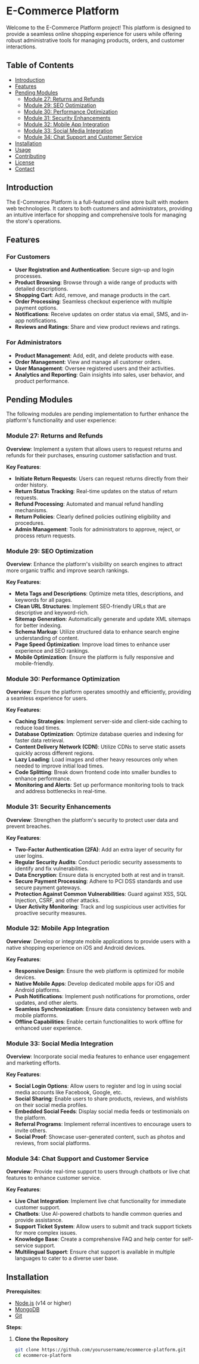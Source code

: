 # E-Commerce Platform

Welcome to the E-Commerce Platform project! This platform is designed to provide a seamless online shopping experience for users while offering robust administrative tools for managing products, orders, and customer interactions.

## Table of Contents

- [Introduction](#introduction)
- [Features](#features)
- [Pending Modules](#pending-modules)
  - [Module 27: Returns and Refunds](#module-27-returns-and-refunds)
  - [Module 29: SEO Optimization](#module-29-seo-optimization)
  - [Module 30: Performance Optimization](#module-30-performance-optimization)
  - [Module 31: Security Enhancements](#module-31-security-enhancements)
  - [Module 32: Mobile App Integration](#module-32-mobile-app-integration)
  - [Module 33: Social Media Integration](#module-33-social-media-integration)
  - [Module 34: Chat Support and Customer Service](#module-34-chat-support-and-customer-service)
- [Installation](#installation)
- [Usage](#usage)
- [Contributing](#contributing)
- [License](#license)
- [Contact](#contact)

## Introduction

The E-Commerce Platform is a full-featured online store built with modern web technologies. It caters to both customers and administrators, providing an intuitive interface for shopping and comprehensive tools for managing the store's operations.

## Features

### For Customers

- **User Registration and Authentication**: Secure sign-up and login processes.
- **Product Browsing**: Browse through a wide range of products with detailed descriptions.
- **Shopping Cart**: Add, remove, and manage products in the cart.
- **Order Processing**: Seamless checkout experience with multiple payment options.
- **Notifications**: Receive updates on order status via email, SMS, and in-app notifications.
- **Reviews and Ratings**: Share and view product reviews and ratings.

### For Administrators

- **Product Management**: Add, edit, and delete products with ease.
- **Order Management**: View and manage all customer orders.
- **User Management**: Oversee registered users and their activities.
- **Analytics and Reporting**: Gain insights into sales, user behavior, and product performance.

## Pending Modules

The following modules are pending implementation to further enhance the platform's functionality and user experience:

### Module 27: Returns and Refunds

**Overview**: Implement a system that allows users to request returns and refunds for their purchases, ensuring customer satisfaction and trust.

**Key Features**:
- **Initiate Return Requests**: Users can request returns directly from their order history.
- **Return Status Tracking**: Real-time updates on the status of return requests.
- **Refund Processing**: Automated and manual refund handling mechanisms.
- **Return Policies**: Clearly defined policies outlining eligibility and procedures.
- **Admin Management**: Tools for administrators to approve, reject, or process return requests.

### Module 29: SEO Optimization

**Overview**: Enhance the platform's visibility on search engines to attract more organic traffic and improve search rankings.

**Key Features**:
- **Meta Tags and Descriptions**: Optimize meta titles, descriptions, and keywords for all pages.
- **Clean URL Structures**: Implement SEO-friendly URLs that are descriptive and keyword-rich.
- **Sitemap Generation**: Automatically generate and update XML sitemaps for better indexing.
- **Schema Markup**: Utilize structured data to enhance search engine understanding of content.
- **Page Speed Optimization**: Improve load times to enhance user experience and SEO rankings.
- **Mobile Optimization**: Ensure the platform is fully responsive and mobile-friendly.

### Module 30: Performance Optimization

**Overview**: Ensure the platform operates smoothly and efficiently, providing a seamless experience for users.

**Key Features**:
- **Caching Strategies**: Implement server-side and client-side caching to reduce load times.
- **Database Optimization**: Optimize database queries and indexing for faster data retrieval.
- **Content Delivery Network (CDN)**: Utilize CDNs to serve static assets quickly across different regions.
- **Lazy Loading**: Load images and other heavy resources only when needed to improve initial load times.
- **Code Splitting**: Break down frontend code into smaller bundles to enhance performance.
- **Monitoring and Alerts**: Set up performance monitoring tools to track and address bottlenecks in real-time.

### Module 31: Security Enhancements

**Overview**: Strengthen the platform's security to protect user data and prevent breaches.

**Key Features**:
- **Two-Factor Authentication (2FA)**: Add an extra layer of security for user logins.
- **Regular Security Audits**: Conduct periodic security assessments to identify and fix vulnerabilities.
- **Data Encryption**: Ensure data is encrypted both at rest and in transit.
- **Secure Payment Processing**: Adhere to PCI DSS standards and use secure payment gateways.
- **Protection Against Common Vulnerabilities**: Guard against XSS, SQL Injection, CSRF, and other attacks.
- **User Activity Monitoring**: Track and log suspicious user activities for proactive security measures.

### Module 32: Mobile App Integration

**Overview**: Develop or integrate mobile applications to provide users with a native shopping experience on iOS and Android devices.

**Key Features**:
- **Responsive Design**: Ensure the web platform is optimized for mobile devices.
- **Native Mobile Apps**: Develop dedicated mobile apps for iOS and Android platforms.
- **Push Notifications**: Implement push notifications for promotions, order updates, and other alerts.
- **Seamless Synchronization**: Ensure data consistency between web and mobile platforms.
- **Offline Capabilities**: Enable certain functionalities to work offline for enhanced user experience.

### Module 33: Social Media Integration

**Overview**: Incorporate social media features to enhance user engagement and marketing efforts.

**Key Features**:
- **Social Login Options**: Allow users to register and log in using social media accounts like Facebook, Google, etc.
- **Social Sharing**: Enable users to share products, reviews, and wishlists on their social media profiles.
- **Embedded Social Feeds**: Display social media feeds or testimonials on the platform.
- **Referral Programs**: Implement referral incentives to encourage users to invite others.
- **Social Proof**: Showcase user-generated content, such as photos and reviews, from social platforms.

### Module 34: Chat Support and Customer Service

**Overview**: Provide real-time support to users through chatbots or live chat features to enhance customer service.

**Key Features**:
- **Live Chat Integration**: Implement live chat functionality for immediate customer support.
- **Chatbots**: Use AI-powered chatbots to handle common queries and provide assistance.
- **Support Ticket System**: Allow users to submit and track support tickets for more complex issues.
- **Knowledge Base**: Create a comprehensive FAQ and help center for self-service support.
- **Multilingual Support**: Ensure chat support is available in multiple languages to cater to a diverse user base.

## Installation

**Prerequisites**:
- [Node.js](https://nodejs.org/en/) (v14 or higher)
- [MongoDB](https://www.mongodb.com/)
- [Git](https://git-scm.com/)

**Steps**:
1. **Clone the Repository**
   ```bash
   git clone https://github.com/yourusername/ecommerce-platform.git
   cd ecommerce-platform
